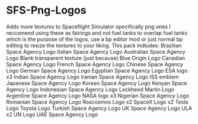 # SFS-Png-Logos
Adds more textures to Spaceflight Simulator specifically png ones
I reccomend using these as fairings and not fuel tanks to overlap fuel tanks which is the purpose of the logos, use a bp editor mod or just normal bp editing to resize the textures to your liking.
This pack indludes:
Brazilian Space Agency Logo
Italian Space Agency Logo
Australian Space Agency Logo
Blank transparent texture (just because)
Blue Origin Logo
Canadian Space Agency Logo
French Space Agency Logo
Chinese Space Agency Logo
German Space Agency Logo
Egyptian Space Agency Logo
ESA logo x3
Indian Space Agency Logo
Iranian Space Agency Logo
ISS emblem
Japanese Space Agency Logo
Korean Space Agency Logo
Kenyan Space Agency Logo
Indonesian Space Agency Logo
Lockheed Martin Logo
Argentine Space Agency Logo
NASA logo x3
Nigerian Space Agency Logo
Romanian Space Agency Logo
Roscosmos Logo x2
SpaceX Logo x2
Tesla Logo
Toyota Logo
Turkish Space Agency Logo
UK Space Agency Logo
ULA x2
UN Logo
UAE Space Agency Logo

